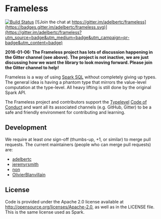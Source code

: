 # Frameless

[![Build Status](https://travis-ci.org/adelbertc/frameless.svg?branch=master)](https://travis-ci.org/adelbertc/frameless)
[![Join the chat at https://gitter.im/adelbertc/frameless](https://badges.gitter.im/adelbertc/frameless.svg)](https://gitter.im/adelbertc/frameless?utm_source=badge&utm_medium=badge&utm_campaign=pr-badge&utm_content=badge)

**2016-01-06: The Frameless project has lots of discussion happening in the Gitter channel (see above). The project
is not inactive, we are just discussing how we want the library to look moving forward. Please join the Gitter channel
to help!**

Frameless is a way of using [Spark SQL](http://spark.apache.org/sql/) without completely giving up types. The general
idea is having a phantom type that mirrors the value-level computation at the type-level. All heavy lifting is still
done by the original Spark API.

The Frameless project and contributors support the
[Typelevel](http://typelevel.org/) [Code of Conduct](http://typelevel.org/conduct.html) and want all its
associated channels (e.g. GitHub, Gitter) to be a safe and friendly environment for contributing and learning.

## Development
We require at least *one* sign-off (thumbs-up, +1, or similar) to merge pull requests. The current maintainers
(people who can merge pull requests) are:

* [adelbertc](https://github.com/adelbertc)
* [jeremyrsmith](https://github.com/jeremyrsmith)
* [non](https://github.com/non)
* [OlivierBlanvillain](https://github.com/OlivierBlanvillain/)

## License
Code is provided under the Apache 2.0 license available at http://opensource.org/licenses/Apache-2.0,
as well as in the LICENSE file. This is the same license used as Spark.
